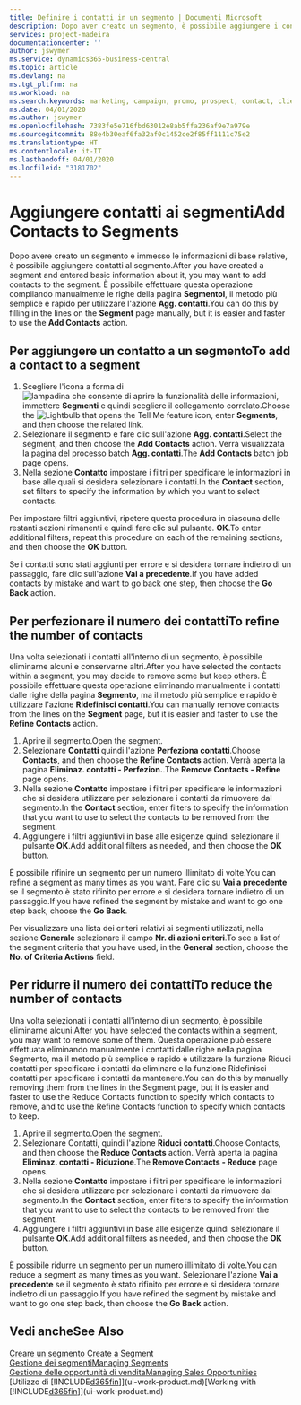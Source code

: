 ```yaml
---
title: Definire i contatti in un segmento | Documenti Microsoft
description: Dopo aver creato un segmento, è possibile aggiungere i contatti al segmento, ad esempio, come parte di una campagna di marketing mirata ai clienti o contatti specifici.
services: project-madeira
documentationcenter: ''
author: jswymer
ms.service: dynamics365-business-central
ms.topic: article
ms.devlang: na
ms.tgt_pltfrm: na
ms.workload: na
ms.search.keywords: marketing, campaign, promo, prospect, contact, client, customer
ms.date: 04/01/2020
ms.author: jswymer
ms.openlocfilehash: 7383fe5e716fbd63012e8ab5ffa236af9e7a979e
ms.sourcegitcommit: 88e4b30eaf6fa32af0c1452ce2f85ff1111c75e2
ms.translationtype: HT
ms.contentlocale: it-IT
ms.lasthandoff: 04/01/2020
ms.locfileid: "3181702"
---
```

# <a name="add-contacts-to-segments"></a><span data-ttu-id="278e7-103">Aggiungere contatti ai segmenti</span><span class="sxs-lookup"><span data-stu-id="278e7-103">Add Contacts to Segments</span></span>
<span data-ttu-id="278e7-104">Dopo avere creato un segmento e immesso le informazioni di base relative, è possibile aggiungere contatti al segmento.</span><span class="sxs-lookup"><span data-stu-id="278e7-104">After you have created a segment and entered basic information about it, you may want to add contacts to the segment.</span></span> <span data-ttu-id="278e7-105">È possibile effettuare questa operazione compilando manualmente le righe della pagina **Segmentol**, il metodo più semplice e rapido per utilizzare l'azione **Agg. contatti**.</span><span class="sxs-lookup"><span data-stu-id="278e7-105">You can do this by filling in the lines on the **Segment** page manually, but it is easier and faster to use the **Add Contacts** action.</span></span>

## <a name="to-add-a-contact-to-a-segment"></a><span data-ttu-id="278e7-106">Per aggiungere un contatto a un segmento</span><span class="sxs-lookup"><span data-stu-id="278e7-106">To add a contact to a segment</span></span>
1. <span data-ttu-id="278e7-107">Scegliere l'icona a forma di ![lampadina che consente di aprire la funzionalità delle informazioni](media/ui-search/search_small.png "Informazioni sull'operazione che si desidera eseguire"), immettere **Segmenti** e quindi scegliere il collegamento correlato.</span><span class="sxs-lookup"><span data-stu-id="278e7-107">Choose the ![Lightbulb that opens the Tell Me feature](media/ui-search/search_small.png "Tell me what you want to do") icon, enter **Segments**, and then choose the related link.</span></span>  
2. <span data-ttu-id="278e7-108">Selezionare il segmento e fare clic sull'azione **Agg. contatti**.</span><span class="sxs-lookup"><span data-stu-id="278e7-108">Select the segment, and then choose the **Add Contacts** action.</span></span> <span data-ttu-id="278e7-109">Verrà visualizzata la pagina del processo batch **Agg. contatti**.</span><span class="sxs-lookup"><span data-stu-id="278e7-109">The **Add Contacts** batch job page opens.</span></span>
3. <span data-ttu-id="278e7-110">Nella sezione **Contatto** impostare i filtri per specificare le informazioni in base alle quali si desidera selezionare i contatti.</span><span class="sxs-lookup"><span data-stu-id="278e7-110">In the **Contact** section, set filters to specify the information by which you want to select contacts.</span></span>

<span data-ttu-id="278e7-111">Per impostare filtri aggiuntivi, ripetere questa procedura in ciascuna delle restanti sezioni rimanenti e quindi fare clic sul pulsante. **OK**.</span><span class="sxs-lookup"><span data-stu-id="278e7-111">To enter additional filters, repeat this procedure on each of the remaining sections, and then choose the **OK** button.</span></span>

<span data-ttu-id="278e7-112">Se i contatti sono stati aggiunti per errore e si desidera tornare indietro di un passaggio, fare clic sull'azione **Vai a precedente**.</span><span class="sxs-lookup"><span data-stu-id="278e7-112">If you have added contacts by mistake and want to go back one step, then choose the **Go Back** action.</span></span>

## <a name="to-refine-the-number-of-contacts"></a><span data-ttu-id="278e7-113">Per perfezionare il numero dei contatti</span><span class="sxs-lookup"><span data-stu-id="278e7-113">To refine the number of contacts</span></span>
<span data-ttu-id="278e7-114">Una volta selezionati i contatti all'interno di un segmento, è possibile eliminarne alcuni e conservarne altri.</span><span class="sxs-lookup"><span data-stu-id="278e7-114">After you have selected the contacts within a segment, you may decide to remove some but keep others.</span></span> <span data-ttu-id="278e7-115">È possibile effettuare questa operazione eliminando manualmente i contatti dalle righe della pagina **Segmento**, ma il metodo più semplice e rapido è utilizzare l'azione **Ridefinisci contatti**.</span><span class="sxs-lookup"><span data-stu-id="278e7-115">You can manually remove contacts from the lines on the **Segment** page, but it is easier and faster to use the **Refine Contacts** action.</span></span>

1. <span data-ttu-id="278e7-116">Aprire il segmento.</span><span class="sxs-lookup"><span data-stu-id="278e7-116">Open the segment.</span></span>
2. <span data-ttu-id="278e7-117">Selezionare **Contatti** quindi l'azione **Perfeziona contatti**.</span><span class="sxs-lookup"><span data-stu-id="278e7-117">Choose **Contacts**, and then choose the **Refine Contacts** action.</span></span> <span data-ttu-id="278e7-118">Verrà aperta la pagina **Eliminaz. contatti - Perfezion.**.</span><span class="sxs-lookup"><span data-stu-id="278e7-118">The **Remove Contacts - Refine** page opens.</span></span>
3. <span data-ttu-id="278e7-119">Nella sezione **Contatto** impostare i filtri per specificare le informazioni che si desidera utilizzare per selezionare i contatti da rimuovere dal segmento.</span><span class="sxs-lookup"><span data-stu-id="278e7-119">In the **Contact** section, enter filters to specify the information that you want to use to select the contacts to be removed from the segment.</span></span>
4. <span data-ttu-id="278e7-120">Aggiungere i filtri aggiuntivi in base alle esigenze quindi selezionare il pulsante **OK**.</span><span class="sxs-lookup"><span data-stu-id="278e7-120">Add additional filters as needed, and then choose the **OK** button.</span></span>

<span data-ttu-id="278e7-121">È possibile rifinire un segmento per un numero illimitato di volte.</span><span class="sxs-lookup"><span data-stu-id="278e7-121">You can refine a segment as many times as you want.</span></span> <span data-ttu-id="278e7-122">Fare clic su **Vai a precedente** se il segmento è stato rifinito per errore e si desidera tornare indietro di un passaggio.</span><span class="sxs-lookup"><span data-stu-id="278e7-122">If you have refined the segment by mistake and want to go one step back, choose the **Go Back**.</span></span>

<span data-ttu-id="278e7-123">Per visualizzare una lista dei criteri relativi ai segmenti utilizzati, nella sezione **Generale** selezionare il campo **Nr. di azioni criteri**.</span><span class="sxs-lookup"><span data-stu-id="278e7-123">To see a list of the segment criteria that you have used, in the **General** section, choose the **No. of Criteria Actions** field.</span></span>

## <a name="to-reduce-the-number-of-contacts"></a><span data-ttu-id="278e7-124">Per ridurre il numero dei contatti</span><span class="sxs-lookup"><span data-stu-id="278e7-124">To reduce the number of contacts</span></span>
<span data-ttu-id="278e7-125">Una volta selezionati i contatti all'interno di un segmento, è possibile eliminarne alcuni.</span><span class="sxs-lookup"><span data-stu-id="278e7-125">After you have selected the contacts within a segment, you may want to remove some of them.</span></span> <span data-ttu-id="278e7-126">Questa operazione può essere effettuata eliminando manualmente i contatti dalle righe nella pagina Segmento, ma il metodo più semplice e rapido è utilizzare la funzione Riduci contatti per specificare i contatti da eliminare e la funzione Ridefinisci contatti per specificare i contatti da mantenere.</span><span class="sxs-lookup"><span data-stu-id="278e7-126">You can do this by manually removing them from the lines in the Segment page, but it is easier and faster to use the Reduce Contacts function to specify which contacts to remove, and to use the Refine Contacts function to specify which contacts to keep.</span></span>

1. <span data-ttu-id="278e7-127">Aprire il segmento.</span><span class="sxs-lookup"><span data-stu-id="278e7-127">Open the segment.</span></span>
2. <span data-ttu-id="278e7-128">Selezionare Contatti, quindi l'azione **Riduci contatti**.</span><span class="sxs-lookup"><span data-stu-id="278e7-128">Choose Contacts, and then choose the **Reduce Contacts** action.</span></span> <span data-ttu-id="278e7-129">Verrà aperta la pagina **Eliminaz. contatti - Riduzione**.</span><span class="sxs-lookup"><span data-stu-id="278e7-129">The **Remove Contacts - Reduce** page opens.</span></span>
3. <span data-ttu-id="278e7-130">Nella sezione **Contatto** impostare i filtri per specificare le informazioni che si desidera utilizzare per selezionare i contatti da rimuovere dal segmento.</span><span class="sxs-lookup"><span data-stu-id="278e7-130">In the **Contact** section, enter filters to specify the information that you want to use to select the contacts to be removed from the segment.</span></span>
4. <span data-ttu-id="278e7-131">Aggiungere i filtri aggiuntivi in base alle esigenze quindi selezionare il pulsante **OK**.</span><span class="sxs-lookup"><span data-stu-id="278e7-131">Add additional filters as needed, and then choose the **OK** button.</span></span>

<span data-ttu-id="278e7-132">È possibile ridurre un segmento per un numero illimitato di volte.</span><span class="sxs-lookup"><span data-stu-id="278e7-132">You can reduce a segment as many times as you want.</span></span> <span data-ttu-id="278e7-133">Selezionare l'azione **Vai a precedente** se il segmento è stato rifinito per errore e si desidera tornare indietro di un passaggio.</span><span class="sxs-lookup"><span data-stu-id="278e7-133">If you have refined the segment by mistake and want to go one step back, then choose the **Go Back** action.</span></span>

## <a name="see-also"></a><span data-ttu-id="278e7-134">Vedi anche</span><span class="sxs-lookup"><span data-stu-id="278e7-134">See Also</span></span>
<span data-ttu-id="278e7-135">[Creare un segmento](marketing-how-create-segment.md) </span><span class="sxs-lookup"><span data-stu-id="278e7-135">[Create a Segment](marketing-how-create-segment.md) </span></span>  
[<span data-ttu-id="278e7-136">Gestione dei segmenti</span><span class="sxs-lookup"><span data-stu-id="278e7-136">Managing Segments</span></span>](marketing-segments.md)  
[<span data-ttu-id="278e7-137">Gestione delle opportunità di vendita</span><span class="sxs-lookup"><span data-stu-id="278e7-137">Managing Sales Opportunities</span></span>](marketing-manage-sales-opportunities.md)  
<span data-ttu-id="278e7-138">[Utilizzo di [!INCLUDE[d365fin](includes/d365fin_md.md)]](ui-work-product.md)</span><span class="sxs-lookup"><span data-stu-id="278e7-138">[Working with [!INCLUDE[d365fin](includes/d365fin_md.md)]](ui-work-product.md)</span></span>  
